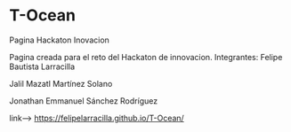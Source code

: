 # T-Ocean
Pagina Hackaton Inovacion

Pagina creada para el reto del Hackaton de innovacion.
Integrantes:
  Felipe Bautista Larracilla
  
  Jalil Mazatl Martínez Solano
  
  Jonathan Emmanuel Sánchez Rodríguez
  
  
link--> https://felipelarracilla.github.io/T-Ocean/
